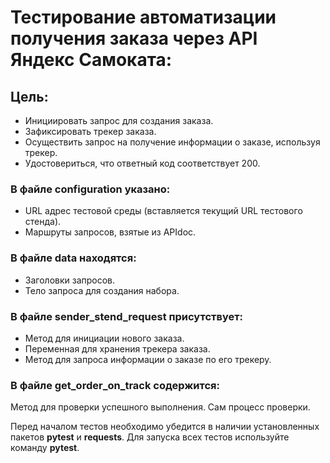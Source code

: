 ﻿# Тестирование автоматизации получения заказа через API Яндекс Самоката:
## Цель:

- Инициировать запрос для создания заказа.
- Зафиксировать трекер заказа.
- Осуществить запрос на получение информации о заказе, используя трекер.
- Удостовериться, что ответный код соответствует 200.
  
### В файле configuration указано:
- URL адрес тестовой среды (вставляется текущий URL тестового стенда).
- Маршруты запросов, взятые из APIdoc.
  
### В файле data находятся:
- Заголовки запросов.
- Тело запроса для создания набора.
  
### В файле sender_stend_request присутствует:
- Метод для инициации нового заказа.
- Переменная для хранения трекера заказа.
- Метод для запроса информации о заказе по его трекеру.
  
### В файле get_order_on_track содержится:
Метод для проверки успешного выполнения.
Сам процесс проверки.


Перед началом тестов необходимо убедится в наличии установленных пакетов **pytest** и **requests**.
Для запуска всех тестов используйте команду **pytest**.
